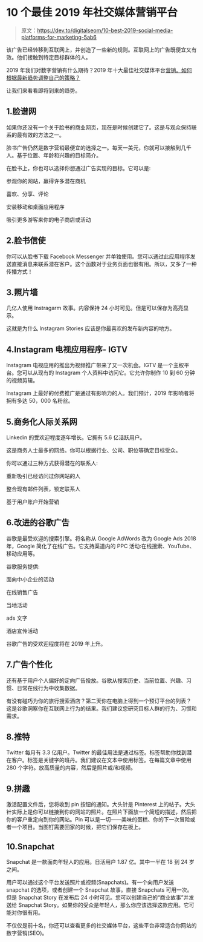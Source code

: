 # 10 个最佳 2019 年社交媒体营销平台

> 原文：<https://dev.to/digitalseom/10-best-2019-social-media-platforms-for-marketing-5ab6>

该广告已经转移到互联网上，并创造了一些新的规则。互联网上的广告既便宜又有效。他们接触到特定目标群体的人。

2019 年我们对数字营销有什么期待？2019 年十大最佳社交媒体平台[营销。如何根据最新趋势调整自己的策略？](https://www.techkow.com/blog-node/how-use-social-media-marketing-to-get-success)

让我们来看看即将到来的趋势。

## 1.脸谱网

如果你还没有一个关于脸书的商业网页，现在是时候创建它了。这是与观众保持联系的最有效的方法之一。

脸书广告仍然是数字营销最便宜的选择之一。每天一美元，你就可以接触到几千人。基于位置、年龄和兴趣的目标简介。

在脸书上，你也可以选择你想通过广告实现的目标。它可以是:

参观你的网站，赢得许多潜在商机

喜欢、分享、评论

安装移动和桌面应用程序

吸引更多游客来你的电子商店或活动

## 2.脸书信使

你可以从脸书下载 Facebook Messenger 并单独使用。您可以通过此应用程序发送直接消息来联系潜在客户。这个函数对于业务页面也很有用。所以，又多了一种传播方式！

## 3.照片墙

几亿人使用 Instragarm 故事。内容保持 24 小时可见。但是可以保存为高亮显示。

这就是为什么 Instagram Stories 应该是你最喜欢的发布新内容的地方。

## 4.Instagram 电视应用程序- IGTV

Instagram 电视应用的推出为视频推广带来了又一次机会。IGTV 是一个主权平台。您可以从现有的 Instagram 个人资料中访问它。它允许你制作 10 到 60 分钟的视频剪辑。

Instagram 上最好的付费推广是通过有影响力的人。我们预计，2019 年影响者将拥有多达 50，000 名粉丝。

## 5.商务化人际关系网

Linkedin 的受欢迎程度逐年增长。它拥有 5.6 亿活跃用户。

这是商务人士最多的网络。你可以根据行业、公司、职位等确定目标受众。

你可以通过三种方式获得潜在的联系人:

重新吸引已经访问过你网站的人

整合现有邮件列表，锁定联系人

基于用户账户开始营销

## 6.改进的谷歌广告

谷歌是最受欢迎的搜索引擎。将名称从 Google AdWords 改为 Google Ads 2018 年，Google 简化了在线广告。它支持渠道内的 PPC 活动:在线搜索、YouTube、移动应用等。

谷歌服务提供:

面向中小企业的活动

在线销售广告

当地活动

ads 文字

酒店宣传活动

谷歌广告的受欢迎程度将在 2019 年上升。

## 7.广告个性化

还有基于用户个人偏好的定向广告投放。谷歌从搜索历史、当前位置、兴趣、习惯、日常在线行为中收集数据。

有没有碰巧为你的旅行搜索酒店？第二天你在电脑上得到一个预订平台的列表？
这是谷歌洞察你在互联网上行为的结果。我们建议您研究目标人群的行为、习惯和需求。

## 8.推特

Twitter 每月有 3.3 亿用户。Twitter 的最佳用法是通过标签。标签帮助你找到潜在客户。标签是关键字的班丹。我们建议在文本中使用标签。在每篇文章中使用 280 个字符。放高质量的内容，然后是照片或/和视频。

## 9.拼趣

激活配置文件后，您将收到 pin 按钮的通知。大头针是 Pinterest 上的帖子。大头针实际上是你可以链接到你的网站的照片。在照片下面放一个简短的描述，然后把你的客户重定向到你的网站。Pin 可以是一切——美味的蛋糕、你的下一次冒险或者一个项目。当图钉需要回家的时候，把它们保存在板上。

## 10.Snapchat

Snapchat 是一款面向年轻人的应用。日活用户 1.87 亿。其中一半在 18 到 24 岁之间。

用户可以通过这个平台发送照片或视频(Snapchats)。有一个向用户发送 snapchat 的选项，或者创建一个 Snapchat 故事。直接 Snapchats 可用一次。但是 Snapchat Story 在发布后 24 小时可见。您可以创建自己的“商业故事”并发送给 Snapchat Story。如果你的受众是年轻人，那么你应该选择这款应用。它可能对你很有用。

不仅仅是前十名，你还可以查看更多的社交媒体平台，这些平台非常适合你网站的数字营销(SEO)。